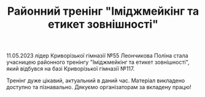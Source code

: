 ﻿---
title: Районний тренінг "Іміджмейкінг та етикет зовнішності"
---

11.05.2023 лідер Криворізької гімназії №55 Леончикова Поліна стала учасницею районного тренінгу "Іміджмейкінг та етикет зовнішності", який відбувся на базі Криворізької гімназії №117.

Тренінг дуже цікавий, актуальний в даний час. Матеріал викладено доступно та пізнавально. Дякуємо організаторам за вкладену працю!

<slideshow />

